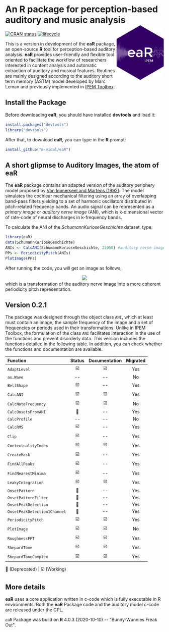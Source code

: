 # An R package for perception-based auditory and music analysis <img src="man/figure/logo.png" align="right" width="150" />
<!--- 
[![Travis-CI Build Status](https://travis-ci.org/FredHasselman/casnet.svg?branch=master)](https://travis-ci.org/FredHasselman/casnet)

[![AppVeyor build status](https://ci.appveyor.com/api/projects/status/github/FredHasselman/casnet?branch=master&svg=true)](https://ci.appveyor.com/project/FredHasselman/casnet)
-->
[![CRAN status](https://www.r-pkg.org/badges/version/casnet)](https://cran.r-project.org/package=casnet)
[![lifecycle](https://img.shields.io/badge/lifecycle-experimental-orange.svg)](https://www.tidyverse.org/lifecycle/#experimental)

This is a version in development of the **eaR** package, an open-source **R** tool for perception-based auditory analysis. **eaR** provides user-friendly and flexible tool oriented to facilitate the workflow of researchers interested in content analysis and automatic extraction of auditory and musical features. Routines are mainly designed according to the  auditory short term memory (ASTM) model developed by Marc Leman and previously implemented in [IPEM Toolbox](https://www.ugent.be/lw/kunstwetenschappen/ipem/en/research/projects/finishedprojects/ipem-toolbox.htm).  


## Install the Package
Before downloading **eaR**, you should have installed **devtools** and load it:

```R
install.packages("devtools")
library("devtools")
```

After that, to download **eaR**, you can type in the **R** prompt:

```R
install_github("m-vidal/eaR")
```
<!--- 
You will get a message confirming that your **eaR** Package has been installed correctly.
___
:exclamation: **Note for Mac users:**
Running the Auditory Model makes it necessary to give permissions to execute the file `.../Auditory_Model/ASTMunix`. To install correctly all dependecies, once the package is download type in the **R** prompt:

```R
library(eaR)
InstallAuditoryModel("mac")
```
(See: Auditory_Model/Readme.txt)
-->

## A short glipmse to Auditory Images, the atom of **eaR**
The **eaR**  package contains an adapted version of the auditory periphery model proposed by [Van Immerseel and Martens (1992)](https://asa.scitation.org/doi/10.1121/1.402840). The model simulates the cochlear mechanical filtering using an array of overlapping band-pass filters yielding to a set of harmonic oscillators distributed in pitch-related frequency bands. An audio signal can be represented as a *primary image* or *auditory nerve image* (ANI), which is k-dimensional vector of rate-code of neural discharges in k-frequency bands.

To calculate the ANI of the *SchumannKurioseGeschichte* dataset, type:

```R
library(eaR)
data(SchumannKurioseGeschichte)
ANIs <- CalcANI(SchumannKurioseGeschichte, 22050) #auditory nerve image
PPs <- PeriodicityPitch(ANIs)
PlotImage(PPs)
```

After running the code, you will get an image as follows,

<div align="center">
 <img src="https://github.com/m-vidal/eaR/blob/main/PP.jpeg"></a><br>
</div>
which is a transformation of the auditory nerve image into a more coherent periodicity pitch representation.

## Version 0.2.1

The package was designed through the object class `ANI`, which at least must contain an image, the sample frequency of the image and a set of frequencies or periods used in their transformations. Unlike in IPEM Toolbox, the formulation of the class `ANI`  facilitates interaction in the use of the functions and prevent disorderly data. This version includes the functions detailed in the following table. In addition, you can check whether the functions and documentation are available. 

Function | Status | Documentation | Migrated |
| :---  |  :---:  |  :---:  |  :---:  
`AdaptLevel` |:ballot_box_with_check:|:ballot_box_with_check:|Yes|
`as.Wave` |--|--|No|
`BellShape` |:ballot_box_with_check:|--|Yes|
`CalcANI` |:ballot_box_with_check:|:ballot_box_with_check:|Yes|
`CalcNoteFrequency` |:ballot_box_with_check:|:ballot_box_with_check:|No|
`CalcOnsetsFromANI` |:red_circle:|--|Yes|
`CalcProfile` |--|--|No|
`CalcRMS` |:ballot_box_with_check:|--|Yes|
`Clip` |:ballot_box_with_check:|--|Yes |
`ContextualityIndex` |:ballot_box_with_check:|:ballot_box_with_check:|Yes|
`CreateMask` |:ballot_box_with_check:|--|Yes|
`FindAllPeaks` |:ballot_box_with_check:|--|Yes|
`FindNearestMinima` |:ballot_box_with_check:|--|Yes|
`LeakyIntegration` |:ballot_box_with_check:|:ballot_box_with_check:|Yes|
`OnsetPattern` |:red_circle:|--|Yes|
`OnsetPatternFilter` |:red_circle:|--|Yes|
`OnsetPeakDetection` |:red_circle:|--|Yes|
`OnsetPeakDetection1Channel` |:red_circle:|--|Yes|
`PeriodicityPitch` |:ballot_box_with_check:|:ballot_box_with_check:|Yes|
`PlotImage` |:ballot_box_with_check:|:ballot_box_with_check:|No|
`RoughnessFFT` |:ballot_box_with_check:|:ballot_box_with_check:|Yes|
`ShepardTone` |:ballot_box_with_check:|:ballot_box_with_check:|Yes|
`ShepardToneComplex` |:ballot_box_with_check:|:ballot_box_with_check:|Yes|

:red_circle: (Deprecated) | :ballot_box_with_check: (Working)

## More details
**eaR** uses a core application written in c-code which is fully executable in R environments. 
Both the **eaR** Package code and the auditory model c-code are released under the GPL.

`eaR` Package was build on **R** 4.0.3 (2020-10-10) -- "Bunny-Wunnies Freak Out".

[PPImage]: https://github.com/m-vidal/pv01/blob/master/PP.jpeg "Periodicity Pitch Image"

